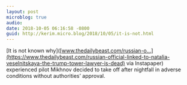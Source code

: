 ```yaml
---
layout: post
microblog: true
audio: 
date: 2018-10-05 06:16:58 -0800
guid: http://kerim.micro.blog/2018/10/05/it-is-not.html
---
```

[It is not known why]([www.thedailybeast.com/russian-o...](https://www.thedailybeast.com/russian-official-linked-to-natalia-veselnitskaya-the-trump-tower-lawyer-is-dead)
via Instapaper) experienced pilot Mikhnov decided to take off after nightfall in adverse conditions without authorities’ approval.
